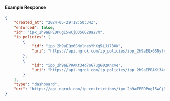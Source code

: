 <!-- Code generated for API Clients. DO NOT EDIT. -->

#### Example Response

```json
{
	"created_at": "2024-05-29T18:50:34Z",
	"enforced": false,
	"id": "ipx_2h9aEPEDPugI5wCjD356G29a2vm",
	"ip_policies": [
		{
			"id": "ipp_2h9aEQx6SNylnesYhXq5LJi73OW",
			"uri": "https://api.ngrok.com/ip_policies/ipp_2h9aEQx6SNylnesYhXq5LJi73OW"
		},
		{
			"id": "ipp_2h9aEPRAKt34d7oG7ug602Kncve",
			"uri": "https://api.ngrok.com/ip_policies/ipp_2h9aEPRAKt34d7oG7ug602Kncve"
		}
	],
	"type": "dashboard",
	"uri": "https://api.ngrok.com/ip_restrictions/ipx_2h9aEPEDPugI5wCjD356G29a2vm"
}
```

